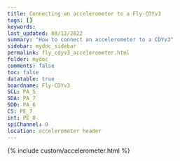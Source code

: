 ```yaml
---
title: Connecting an accelerometer to a Fly-CDYv3
tags: []
keywords: 
last_updated: 08/12/2022
summary: "How to connect an accelerometer to a CDYv3"
sidebar: mydoc_sidebar
permalink: fly_cdyv3_accelerometer.html
folder: mydoc
comments: false
toc: false
datatable: true
boardname: Fly-CDYv3
SCL: PA_5
SDA: PA_7
SDO: PA_6
CS: PE_7
int: PE_8
spiChannel: 0
location: accelerometer header
---
```


{% include custom/accelerometer.html %}